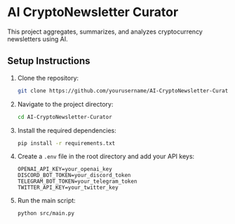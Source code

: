 # AI CryptoNewsletter Curator

This project aggregates, summarizes, and analyzes cryptocurrency newsletters using AI.

## Setup Instructions

1. Clone the repository:
   ```bash
   git clone https://github.com/yourusername/AI-CryptoNewsletter-Curator.git
   ```

2. Navigate to the project directory:
   ```bash
   cd AI-CryptoNewsletter-Curator
   ```

3. Install the required dependencies:
   ```bash
   pip install -r requirements.txt
   ```

4. Create a `.env` file in the root directory and add your API keys:
   ```
   OPENAI_API_KEY=your_openai_key
   DISCORD_BOT_TOKEN=your_discord_token
   TELEGRAM_BOT_TOKEN=your_telegram_token
   TWITTER_API_KEY=your_twitter_key
   ```

5. Run the main script:
   ```bash
   python src/main.py
   ```
